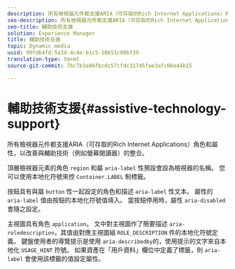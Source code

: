 ```yaml
---
description: 所有檢視器元件都支援ARIA（可存取的Rich Internet Applications）角色和屬性，以改善與輔助技術（例如螢幕閱讀器）的整合。
seo-description: 所有檢視器元件都支援ARIA（可存取的Rich Internet Applications）角色和屬性，以改善與輔助技術（例如螢幕閱讀器）的整合。
seo-title: 輔助技術支援
solution: Experience Manager
title: 輔助技術支援
topic: Dynamic media
uuid: 99fdb4fd-5a3d-4c4e-b1c5-10651c08bf39
translation-type: tm+mt
source-git-commit: 7bc7b3a86fbcdc57cfdc31745fae3afc06e44b15

---
```



# 輔助技術支援{#assistive-technology-support}

所有檢視器元件都支援ARIA（可存取的Rich Internet Applications）角色和屬性，以改善與輔助技術（例如螢幕閱讀器）的整合。

頂層檢視器元素的角色 `region` 和屬 `aria-label` 性預設會設為檢視器的名稱。 您可以使用本地化符號來控 `Container.LABEL` 制標籤。

按鈕具有與屬 `button` 性一起設定的角色和描述 `aria-label` 性文本。 屬性的 `aria-label` 值由按鈕的本地化符號值填入。 當按鈕停用時，屬性 `aria-disabled` 會隨之設定。

主視圖具有角色 `application`。 文中對主視圖作了簡要描述 `aria-roledescription`，其值由對應主視圖組 `ROLE_DESCRIPTION` 件的本地化符號定義。 鍵盤使用者的導覽提示是使用 `aria-describedby`的，使用提示的文字來自本地化 `USAGE_HINT` 符號。 如果資產在「用戶資料」欄位中定義了標籤，則 `aria-label` 會使用該標籤的值設定屬性。
